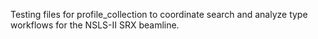 Testing files for profile_collection to coordinate search and analyze type workflows for the NSLS-II SRX beamline.
